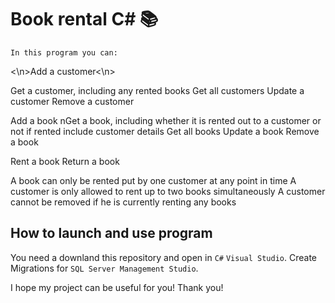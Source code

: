# Book rental C# 📚

`In this program you can:`


<\n>Add a customer<\n>

Get a customer, including any rented books 
Get all customers 
Update a customer 
Remove a customer

Add a book 
nGet a book, including whether it is rented out to a customer or not if rented include customer details
Get all books 
Update a book 
Remove a book


Rent a book 
Return a book

A book can only be rented put by one customer at any point in time 
A customer is only allowed to rent up to two books simultaneously 
A customer cannot be removed if he is currently renting any books

## How to launch and use program

You need a downland this repository and open in ```C#``` ```Visual Studio```. 
Create Migrations for ```SQL Server Management Studio```.

I hope my project can be useful for you!
Thank you!
